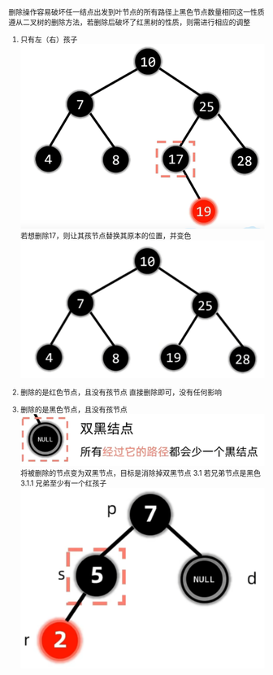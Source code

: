 删除操作容易破坏任一结点出发到叶节点的所有路径上黑色节点数量相同这一性质
遵从二叉树的删除方法，若删除后破坏了红黑树的性质，则需进行相应的调整

1. 只有左（右）孩子![输入图片说明](/imgs/2025-02-25/2WJNpuYe7tSDnBJb.png)
若想删除17，则让其孩节点替换其原本的位置，并变色
![输入图片说明](/imgs/2025-02-25/Jf0VH7KaTyPk1JtO.png)

2. 删除的是红色节点，且没有孩节点
直接删除即可，没有任何影响


3. 删除的是黑色节点，且没有孩节点
 ![输入图片说明](/imgs/2025-02-25/fwX34R0ZtgszOUYY.png)
 将被删除的节点变为双黑节点，目标是消除掉双黑节点
 3.1 若兄弟节点是黑色
 3.1.1 兄弟至少有一个红孩子
 ![输入图片说明](/imgs/2025-02-25/xhPmqNbqlfjc62qZ.png)
 
<!--stackedit_data:
eyJoaXN0b3J5IjpbODE2NjgwNTk0XX0=
-->